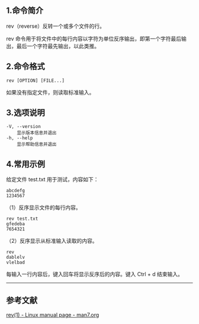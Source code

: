 ## 1.命令简介
rev（reverse）反转一个或多个文件的行。

rev 命令用于将文件中的每行内容以字符为单位反序输出，即第一个字符最后输出，最后一个字符最先输出，以此类推。
## 2.命令格式
```shell
rev [OPTION] [FILE...]
```
如果没有指定文件，则读取标准输入。
## 3.选项说明
```shell
-V, --version
	显示版本信息并退出
-h, --help
	显示帮助信息并退出
```
## 4.常用示例
给定文件 test.txt 用于测试，内容如下：
```
abcdefg
1234567
```
（1）反序显示文件的每行内容。
```
rev test.txt
gfedeba
7654321
```
（2）反序显示从标准输入读取的内容。
```
rev
dablelv
vlelbad
```

每输入一行内容后，键入回车将显示反序后的内容。键入 Ctrl + d 结束输入。

---
## 参考文献
[rev(1) - Linux manual page - man7.org](http://man7.org/linux/man-pages/man1/rev.1.html)
